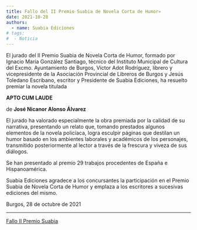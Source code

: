 ```yaml
---
title: Fallo del II Premio Suabia de Novela Corta de Humor»
date: 2021-10-28
authors:
  - name: Suabia Ediciones
# tags:
#  - Noticia
---
```

El jurado del II Premio Suabia de Novela Corta de Humor, formado por Ignacio María González Santiago, técnico del Instituto Municipal de Cultura del Excmo. Ayuntamiento de Burgos, Víctor Adot Rodríguez, librero y vicepresidente de la Asociación Provincial de Libreros de Burgos y Jesús Toledano Escribano, escritor y Presidente de Suabia Ediciones, ha resuelto premiar la novela titulada

**APTO CUM LAUDE**

de **José Nicanor Alonso Álvarez**

El jurado ha valorado especialmente la obra premiada por la calidad de su narrativa, presentando un relato que, tomando prestados algunos elementos de la novela policíaca, logra esculpir páginas que destilan un humor basado en los ambientes laborales y académicos de los personajes, transmitido posteriormente al lector a través de la frescura y viveza de sus diálogos.

Se han presentado al premio 29 trabajos procedentes de España e
Hispanoamérica.

Suabia Ediciones agradece a los concursantes la participación en el Premio Suabia de Novela Corta de Humor y emplaza a los escritores a sucesivas ediciones del mismo.

Burgos, 28 de octubre de 2021

---
[Fallo II Premio Suabia](/pdf/premio/fallo_ii_premio.pdf)